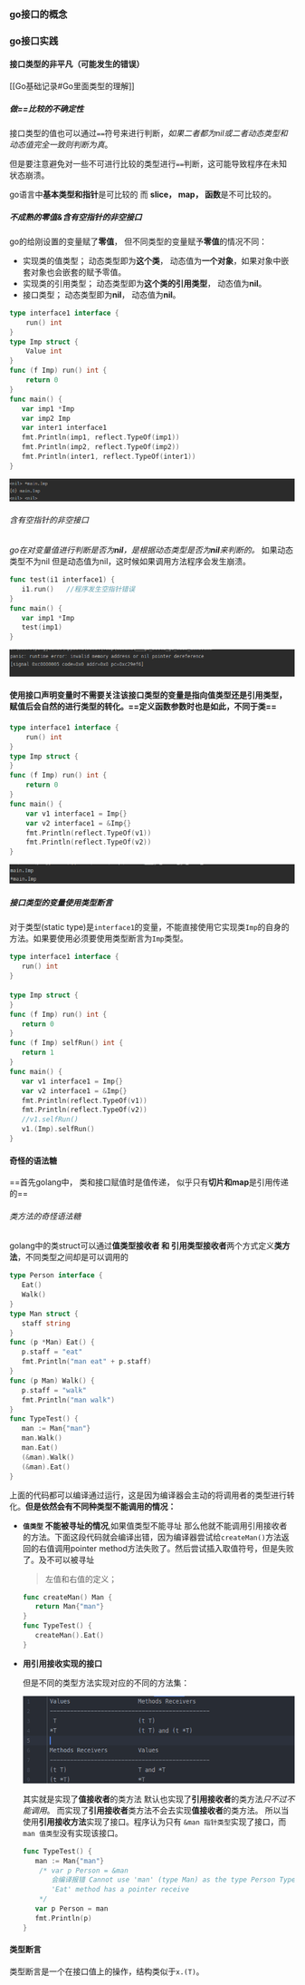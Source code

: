 ### go接口的概念



### go接口实践

#### 接口类型的非平凡（可能发生的错误）

[[Go基础记录#Go里面类型的理解]]

##### 做\=\=比较的不确定性

接口类型的值也可以通过`==`符号来进行判断，*如果二者都为nil或二者动态类型和动态值完全一致则判断为真*。

但是要注意避免对一些不可进行比较的类型进行`==`判断，这可能导致程序在未知状态崩溃。

go语言中**基本类型和指针**是可比较的  而 **slice， map， 函数**是不可比较的。

##### 不成熟的零值&含有空指针的非空接口

go的给刚设置的变量赋了**零值**， 但不同类型的变量赋予**零值**的情况不同：

- 实现类的值类型； 动态类型即为**这个类**， 动态值为**一个对象**，如果对象中嵌套对象也会嵌套的赋予零值。
- 实现类的引用类型；  动态类型即为**这个类的引用类型**， 动态值为**nil**。
- 接口类型； 动态类型即为**nil**， 动态值为**nil**。

```go
type interface1 interface {
	run() int
}
type Imp struct {
	Value int
}
func (f Imp) run() int {
	return 0
}
func main() {
   var imp1 *Imp
   var imp2 Imp
   var inter1 interface1
   fmt.Println(imp1, reflect.TypeOf(imp1))
   fmt.Println(imp2, reflect.TypeOf(imp2))
   fmt.Println(inter1, reflect.TypeOf(inter1))
}
```

![image-20221017153107982](go中的接口与类的实践.assets/image-20221017153107982.png) 

###### 含有空指针的非空接口

*go在对变量值进行判断是否为**nil**，是根据动态类型是否为**nil**来判断的。* 如果动态类型不为nil 但是动态值为nil，这时候如果调用方法程序会发生崩溃。

```go
func test(i1 interface1) {
   i1.run()   //程序发生空指针错误
}
func main() {
   var imp1 *Imp
   test(imp1)
}
```

![image-20221017154634312](go中的接口与类的实践.assets/image-20221017154634312.png) 

#### 使用接口声明变量时不需要关注该接口类型的变量是指向**值类型**还是**引用类型**， 赋值后会自然的进行类型的转化。==定义函数参数时也是如此，不同于类== 

```go
type interface1 interface {
	run() int
}
type Imp struct {
}
func (f Imp) run() int {
	return 0
}
func main() {
	var v1 interface1 = Imp{}
	var v2 interface1 = &Imp{}
	fmt.Println(reflect.TypeOf(v1))
	fmt.Println(reflect.TypeOf(v2))
}
```

![image-20221017134307526](go中的接口与类的实践.assets/image-20221017134307526.png)  

##### 接口类型的变量使用类型断言

 对于类型(static type)是`interface1`的变量，不能直接使用它实现类`Imp`的自身的方法。如果要使用必须要使用类型断言为`Imp`类型。

```go
type interface1 interface {
   run() int
}

type Imp struct {
}
func (f Imp) run() int {
   return 0
}
func (f Imp) selfRun() int {
   return 1
}
func main() {
   var v1 interface1 = Imp{}
   var v2 interface1 = &Imp{}
   fmt.Println(reflect.TypeOf(v1))
   fmt.Println(reflect.TypeOf(v2))
   //v1.selfRun()
   v1.(Imp).selfRun()
}
```

#### 奇怪的语法糖

==首先golang中， 类和接口赋值时是值传递， 似乎只有**切片和map**是引用传递的==

###### 类方法的奇怪语法糖

golang中的类struct可以通过**值类型接收者 和 引用类型接收者**两个方式定义**类方法**，不同类型之间却是可以调用的

```go
type Person interface {
   Eat()
   Walk()
}
type Man struct {
   staff string
}
func (p *Man) Eat() {
   p.staff = "eat"
   fmt.Println("man eat" + p.staff)
}
func (p Man) Walk() {
   p.staff = "walk"
   fmt.Println("man walk")
}
func TypeTest() {
   man := Man{"man"}
   man.Walk()
   man.Eat()
   (&man).Walk()
   (&man).Eat()
}
```

上面的代码都可以编译通过运行，这是因为编译器会主动的将调用者的类型进行转化。**但是依然会有不同种类型不能调用的情况：**

- **`值类型` 不能被寻址的情况**,如果值类型不能寻址 那么他就不能调用引用接收者的方法。下面这段代码就会编译出错，因为编译器尝试给`createMan()`方法返回的右值调用pointer method方法失败了。然后尝试插入取值符号，但是失败了。及不可以被寻址

  > 左值和右值的定义；

  ```go
  func createMan() Man {
     return Man{"man"}
  }
  func TypeTest() {
     createMan().Eat()
  }
  ```

- **用引用接收实现的接口** 

  但是不同的类型方法实现对应的不同的方法集：

  ![image-20220825100426199](go中的接口与类的实践.assets/image-20220825100426199.png) 

  其实就是实现了**值接收者**的类方法 默认也实现了**引用接收者**的类方法*只不过不能调用*。 而实现了**引用接收者**类方法不会去实现**值接收者**的类方法。 所以当使用**引用接收方法**实现了接口。程序认为只有 `&man 指针类型`实现了接口，而`man 值类型`没有实现该接口。

  ```go
  func TypeTest() {
     man := Man{"man"}
      /* var p Person = &man  
         会编译报错 Cannot use 'man' (type Man) as the type Person Type does not implement 'Person' as the 	 	
         'Eat' method has a pointer receive
      */
     var p Person = man
     fmt.Println(p)
  }
  ```




#### 类型断言

类型断言是一个在接口值上的操作，结构类似于`x.(T)`。 